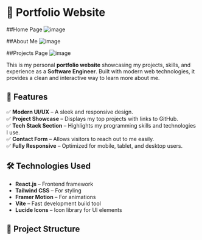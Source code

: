 # 🚀 Portfolio Website

##Home Page
![image](https://github.com/user-attachments/assets/00b44e51-0c87-4f04-9172-1a3cea669ffc)


##About Me
![image](https://github.com/user-attachments/assets/d8eda398-4686-4811-af85-f0716c88d93d)

##Projects Page
![image](https://github.com/user-attachments/assets/6d3febeb-2ab4-454e-968d-300555028f45)


This is my personal **portfolio website** showcasing my projects, skills, and experience as a **Software Engineer**. Built with modern web technologies, it provides a clean and interactive way to learn more about me.

## 🌟 Features

✅ **Modern UI/UX** – A sleek and responsive design.  
✅ **Project Showcase** – Displays my top projects with links to GitHub.  
✅ **Tech Stack Section** – Highlights my programming skills and technologies I use.  
✅ **Contact Form** – Allows visitors to reach out to me easily.  
✅ **Fully Responsive** – Optimized for mobile, tablet, and desktop users.  

## 🛠️ Technologies Used

- **React.js** – Frontend framework
- **Tailwind CSS** – For styling
- **Framer Motion** – For animations
- **Vite** – Fast development build tool
- **Lucide Icons** – Icon library for UI elements

## 📂 Project Structure

